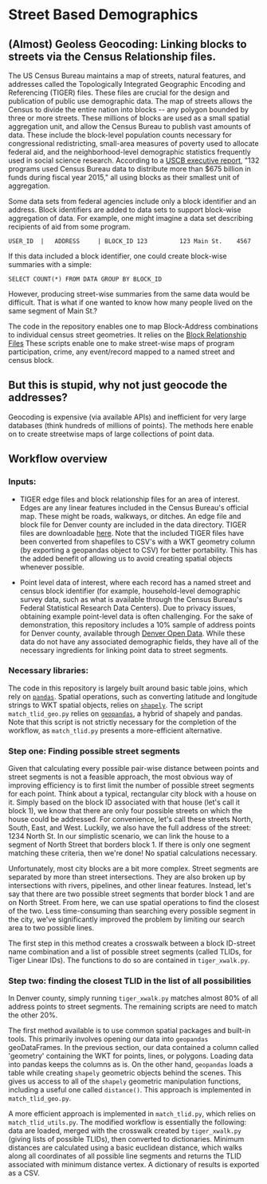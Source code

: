 # Street Based Demographics


## (Almost) Geoless Geocoding: Linking blocks to streets via the Census Relationship files.

The US Census Bureau maintains a map of streets, natural features, and addresses called the Topologically Integrated Geographic Encoding and Referencing (TIGER) files. These files are crucial for the design and publication of public use demographic data. The map of streets allows the Census to divide the entire nation into blocks -- any polygon bounded by three or more streets. These millions of blocks are used as a small spatial aggregation unit, and allow the Census Bureau to publish vast amounts of data. These include the block-level population counts necessary for congressional redistricting, small-area measures of poverty used to allocate federal aid, and the neighborhood-level demographic statistics frequently used in social science research. According to a [USCB executive report](https://www.census.gov/library/working-papers/2017/decennial/census-data-federal-funds.html), "132 programs used Census Bureau data to distribute more than $675 billion in funds during fiscal year 2015," all using blocks as their smallest unit of aggregation.

Some data sets from federal agencies include only a block identifier and an address.  Block identifiers are added to data sets to support block-wise aggregation of data.  For example, one might imagine a data set describing recipients of aid from some program.  

`USER_ID  |   ADDRESS     | BLOCK_ID
123         123 Main St.    4567`

If this data included a block identifier, one could create block-wise summaries with a simple:

`SELECT COUNT(*) FROM DATA GROUP BY BLOCK_ID`

However, producing street-wise summaries from the same data would be difficult.  That is what if one wanted to know how many people lived on the same segment of Main St.?

The code in the repository enables one to map Block-Address combinations to individual census street geometries.  It relies on the [Block Relationship Files](https://www2.census.gov/geo/pdfs/maps-data/data/tiger/tgrshp2014/TGRSHP2014_TechDoc_Ch4.pdf) These scripts enable one to make street-wise maps of program participation, crime, any event/record mapped to a named street and census block.

## But this is stupid, why not just geocode the addresses?
Geocoding is expensive (via available APIs) and inefficient for very large databases (think hundreds of millions of points).  The methods here enable on to create streetwise maps of large collections of point data.

## Workflow overview

### Inputs:
* TIGER edge files and block relationship files for an area of interest. Edges are any linear features included in the Census Bureau's official map. These might be roads, walkways, or ditches. An edge file and block file for Denver county are included in the data directory. TIGER files are downloadable [here](https://www.census.gov/geo/maps-data/data/tiger.html). Note that the included TIGER files have been converted from shapefiles to CSV's with a WKT geometry column (by exporting a geopandas object to CSV) for better portability. This has the added benefit of allowing us to avoid creating spatial objects whenever possible.

* Point level data of interest, where each record has a named street and census block identifier (for example, household-level demographic survey data, such as what is available through the Census Bureau's Federal Statistical Research Data Centers). Due to privacy issues, obtaining example point-level data is often challenging. For the sake of demonstration, this repository includes a 10% sample of address points for Denver county, available through [Denver Open Data](https://www.denvergov.org/opendata/dataset/city-and-county-of-denver-addresses). While these data do not have any associated demographic fields, they have all of the necessary ingredients for linking point data to street segments.

### Necessary libraries:
The code in this repository is largely built around basic table joins, which rely on [`pandas`](http://pandas.pydata.org).
Spatial operations, such as converting latitude and longitude strings to WKT spatial objects, relies on [`shapely`](https://pypi.org/project/Shapely/).
The script `match_tlid_geo.py` relies on [`geopandas`](http://geopandas.org), a hybrid of shapely and pandas. Note that this script is not strictly necessary for the completion of the workflow, as `match_tlid.py` presents a more-efficient alternative.

### Step one: Finding possible street segments
Given that calculating every possible pair-wise distance between points and street segments is not a feasible approach, the most obvious way of improving efficiency is to first limit the number of possible street segments for each point.
Think about a typical, rectangular city block with a house on it. Simply based on the block ID associated with that house (let's call it block 1), we know that there are only four possible streets on which the house could be addressed. For convenience, let's call these streets North, South, East, and West. Luckily, we also have the full address of the street: 1234 North St. In our simplistic scenario, we can link the house to a segment of North Street that borders block 1. If there is only one segment matching these criteria, then we're done! No spatial calculations necessary.

Unfortunately, most city blocks are a bit more complex. Street segments are separated by more than street intersections. They are also broken up by intersections with rivers, pipelines, and other linear features. Instead, let's say that there are two possible street segments that border block 1 and are on North Street. From here, we can use spatial operations to find the closest of the two. Less time-consuming than searching every possible segment in the city, we've significantly improved the problem by limiting our search area to two possible lines.

The first step in this method creates a crosswalk between a block ID-street name combination and a list of possible street segments (called TLIDs, for Tiger Linear IDs). The functions to do so are contained in `tiger_xwalk.py`.

### Step two: finding the closest TLID in the list of all possibilities

In Denver county, simply running `tiger_xwalk.py` matches almost 80% of all address points to street segments. The remaining scripts are need to match the other 20%.

The first method available is to use common spatial packages and built-in tools. This primarily involves opening our data into `geopandas` geoDataFrames. In the previous section, our data contained a column called 'geometry' containing the WKT for points, lines, or polygons. Loading data into pandas keeps the columns as is. On the other hand, `geopandas` loads a table while creating `shapely` geometric objects behind the scenes. This gives us access to all of the `shapely` geometric manipulation functions, including a useful one called `distance()`. This approach is implemented in `match_tlid_geo.py`.

A more efficient approach is implemented in `match_tlid.py`, which relies on `match_tlid_utils.py`. The modified workflow is essentially the following: data are loaded, merged with the crosswalk created by `tiger_xwalk.py` (giving lists of possible TLIDs), then converted to dictionaries. Minimum distances are calculated using a basic euclidean distance, which walks along all coordinates of all possible line segments and returns the TLID associated with minimum distance vertex. A dictionary of results is exported as a CSV.

